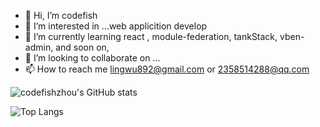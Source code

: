 - 👋 Hi, I’m codefish
- 👀 I’m interested in ...web applicition develop
- 🌱 I’m currently learning react , module-federation, tankStack, vben-admin, and soon on,
- 💞️ I’m looking to collaborate on ...
- 📫 How to reach me lingwu892@gmail.com or 2358514288@qq.com

<!---
a is a ✨ special ✨ repository because its `README.md` (this file) appears on your GitHub profile.
You can click the Preview link to take a look at your changes.
--->

![codefishzhou's GitHub stats](https://github-readme-stats.vercel.app/api?username=codefishzhou&show_icons=true&theme=tokyonight)

![Top Langs](https://github-readme-stats.vercel.app/api/top-langs/?username=codefishzhou&layout=compact&theme=tokyonight)


